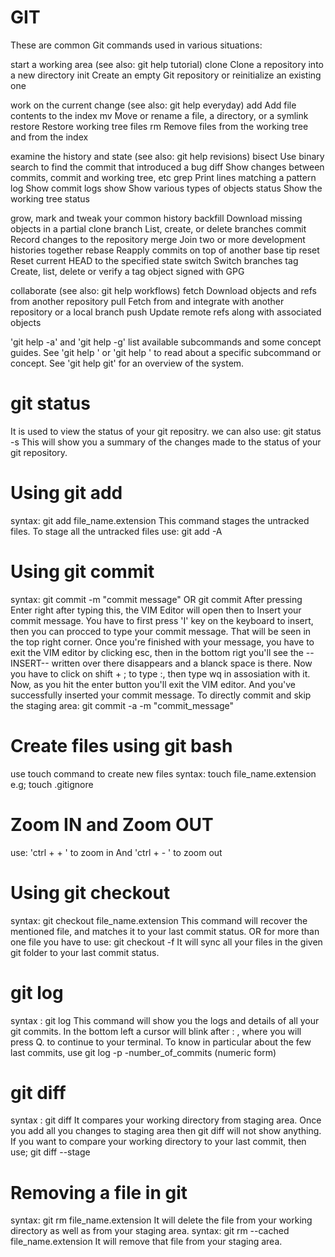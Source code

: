 # GIT
These are common Git commands used in various situations:

start a working area (see also: git help tutorial)
   clone      Clone a repository into a new directory
   init       Create an empty Git repository or reinitialize an existing one

work on the current change (see also: git help everyday)
   add        Add file contents to the index
   mv         Move or rename a file, a directory, or a symlink
   restore    Restore working tree files
   rm         Remove files from the working tree and from the index

examine the history and state (see also: git help revisions)
   bisect     Use binary search to find the commit that introduced a bug
   diff       Show changes between commits, commit and working tree, etc
   grep       Print lines matching a pattern
   log        Show commit logs
   show       Show various types of objects
   status     Show the working tree status

grow, mark and tweak your common history
   backfill   Download missing objects in a partial clone
   branch     List, create, or delete branches
   commit     Record changes to the repository
   merge      Join two or more development histories together
   rebase     Reapply commits on top of another base tip
   reset      Reset current HEAD to the specified state
   switch     Switch branches
   tag        Create, list, delete or verify a tag object signed with GPG

collaborate (see also: git help workflows)
   fetch      Download objects and refs from another repository
   pull       Fetch from and integrate with another repository or a local branch
   push       Update remote refs along with associated objects

'git help -a' and 'git help -g' list available subcommands and some
concept guides. See 'git help <command>' or 'git help <concept>'
to read about a specific subcommand or concept.
See 'git help git' for an overview of the system.

# git status
   It is used to view the status of your git repositry.
   we can also use: git status -s
      This will show you a summary of the changes made to the status of your git repository.
# Using git add
syntax: git add file_name.extension
This command stages the untracked files.
To stage all the untracked files use:
         git add -A

# Using git commit
syntax: git commit -m "commit message"
                     OR
        git commit
      After pressing Enter right after typing this, the VIM Editor will open then to Insert your commit message.
      You have to first press 'I' key on the keyboard to insert, then you can procced to type your commit message.
      That will be seen in the top right corner.
      Once you're finished with your message, you have to exit the VIM editor by clicking esc, then in the bottom rigt you'll see the --INSERT-- written over there disappears and a blanck space is there.
      Now you have to click on shift + ; to type :, then type wq in assosiation with it.
      Now, as you hit the enter button you'll exit the VIM editor.
      And you've successfully inserted your commit message.
To directly commit and skip the staging area:
   git commit -a -m "commit_message"

# Create files using git bash
use touch command to create new files
syntax: touch file_name.extension
      e.g; touch .gitignore

# Zoom IN and Zoom OUT
use: 'ctrl + + ' to zoom in
   And 'ctrl + - ' to zoom out

# Using git checkout
syntax: git checkout file_name.extension
This command will recover the mentioned file, and matches it to your last commit status.
OR for more than one file you have to use:
      git checkout -f
It will sync all your files in the given git folder to your last commit status.

# git log
syntax : git log
This command will show you the logs and details of all your git commits.
In the bottom left a cursor will blink after : , where you will press Q. to continue to your terminal.
To know in particular about the few last commits, use
   git log -p -number_of_commits (numeric form)

# git diff
syntax : git diff
It compares your working directory from staging area. Once you add all you changes to staging area then git diff will not show anything.
If you want to compare your working directory to your last commit, then use;
   git diff --stage

# Removing a file in git

syntax:  git rm file_name.extension
      It will delete the file from your working directory as well as from your staging area.
syntax: git rm --cached file_name.extension
      It will remove that file from your staging area.